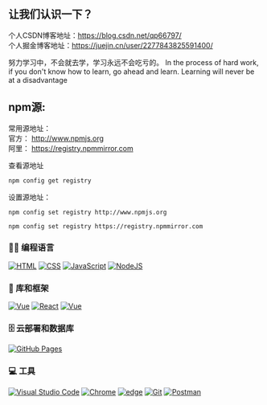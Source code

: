 ## 让我们认识一下？
个人CSDN博客地址：<https://blog.csdn.net/qp66797/>   
个人掘金博客地址：<https://juejin.cn/user/2277843825591400/>  


努力学习中，不会就去学，学习永远不会吃亏的。
In the process of hard work, if you don't know how to learn, go ahead and learn. Learning will never be at a disadvantage


## npm源:
常用源地址：  
官方： http://www.npmjs.org    
阿里： https://registry.npmmirror.com

查看源地址
```sh
npm config get registry
```

设置源地址：
```
npm config set registry http://www.npmjs.org

npm config set registry https://registry.npmmirror.com
```

### 👨‍💻 编程语言
<p>
    <a href="#"><img alt="HTML" src="https://img.shields.io/badge/HTML%20-%23E34F26.svg?logo=html5&logoColor=white"></a>
    <a href="#"><img alt="CSS" src="https://img.shields.io/badge/CSS%20-%231572B6.svg?logo=css3&logoColor=white"></a>
    <a href="#"><img alt="JavaScript" src="https://img.shields.io/badge/JavaScript%20-%23F7DF1E.svg?logo=javascript&logoColor=black"></a>
    <a href="#"><img alt="NodeJS" src="https://img.shields.io/badge/Node.js%20-%2343853D.svg?logo=node.js&logoColor=white"></a>
</p>

### 🧰 库和框架

<p>
    <a href="https://cn.vuejs.org/"><img alt="Vue" src="https://img.shields.io/badge/vue-write?logo=vuedotjs&labelColor=%23ffffff"></a>
    <a href="https://reactjs.org/"><img alt="React" src="https://img.shields.io/badge/React%20-%2320232a.svg?logo=react&logoColor=%2361DAFB"></a>
    <a href="#"><img alt="Vue" src="https://img.shields.io/badge/npm-black?logo=npm&labelColor=%23ffffff"></a>
</p>

### 🗄️ 云部署和数据库

<p>
    <a href="#"><img alt="GitHub Pages" src="https://img.shields.io/badge/GitHub%20Pages-%23327FC7.svg?logo=github&logoColor=white"></a>
</p>

### 💻 工具

<p>
    <a href="#"><img alt="Visual Studio Code" src="https://img.shields.io/badge/Visual%20Studio%20Code-0078d7.svg?logo=visual-studio-code&logoColor=white"></a>
    <a href="#"><img alt="Chrome" src="https://img.shields.io/badge/Chrome-3DDC84?logo=google-chrome&logoColor=white"></a>
    <a href="#"><img alt="edge" src="https://img.shields.io/badge/edge-blue?logo=microsoftedge"></a>
    <a href="#"><img alt="Git" src="https://img.shields.io/badge/Git%20-%23F05033.svg?logo=git&logoColor=white"></a>
    <a href="#"><img alt="Postman" src="https://img.shields.io/badge/Postman-FF6C37?logo=postman&logoColor=white"></a>
</p>

